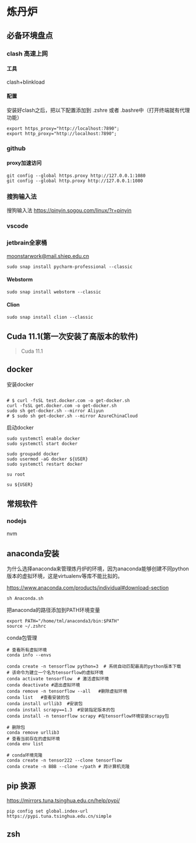 # 炼丹炉

## 必备环境盘点

### clash 高速上网

#### 工具

clash+blinkload

#### 配置

安装好clash之后，把以下配置添加到 .zshre 或者 .bashre中（打开终端就有代理功能）

```shell
export https_proxy="http://localhost:7890";
export http_proxy="http://localhost:7890";
```

### github

#### proxy加速访问

```shell
git config --global https.proxy http://127.0.0.1:1080
git config --global http.proxy http://127.0.0.1:1080
```
### 搜狗输入法

搜狗输入法
https://pinyin.sogou.com/linux/?r=pinyin

### vscode

### jetbrain全家桶 

moonstarwork@mail.shiep.edu.cn

```shell
sudo snap install pycharm-professional --classic
```

#### Webstorm

```shell
sudo snap install webstorm --classic
```


#### Clion

```shell
sudo snap install clion --classic
```


## Cuda 11.1(第一次安装了高版本的软件)
> Cuda 11.1

## docker

安装docker

```shell

# $ curl -fsSL test.docker.com -o get-docker.sh
curl -fsSL get.docker.com -o get-docker.sh
sudo sh get-docker.sh --mirror Aliyun
# $ sudo sh get-docker.sh --mirror AzureChinaCloud

```

启动docker

```shell
sudo systemctl enable docker
sudo systemctl start docker
```

```shell
sudo groupadd docker
sudo usermod -aG docker ${USER}
sudo systemctl restart docker

su root

su ${USER} 

```

## 常规软件


### nodejs

nvm

## anaconda安装

为什么选择anaconda来管理炼丹炉的环境，因为anaconda能够创建不同python版本的虚拟环境，这是virtualenv等库不能比拟的。

https://www.anaconda.com/products/individual#download-section

```shell
sh Anaconda.sh
```

把anaconda的路径添加到PATH环境变量

```shell
export PATH="/home/tml/anaconda3/bin:$PATH"
source ~/.zshrc
```

conda包管理

```shell
# 查看所有虚拟环境
conda info --envs

conda create -n tensorflow python=3  # 系统自动匹配最高的python版本下载
# 该命令为建立一个名为tensorflow的虚拟环境
conda activate tensorflow  # 激活虚拟环境
conda deactivate #退出虚拟环境
conda remove -n tensorflow --all   #删除虚拟环境
conda list   #查看安装的包
conda install urllib3  #安装包
conda install scrapy==1.3  #安装指定版本的包
conda install -n tensorflow scrapy #在tensorflow环境安装scrapy包

# 删除包
conda remove urllib3
# 查看当前存在的虚拟环境
conda env list

# conda环境克隆
conda create -n tensor222 --clone tensorflow  
conda create -n BBB --clone ~/path # 跨计算机克隆
```

## pip 换源
https://mirrors.tuna.tsinghua.edu.cn/help/pypi/
```shell
pip config set global.index-url https://pypi.tuna.tsinghua.edu.cn/simple
```

## zsh